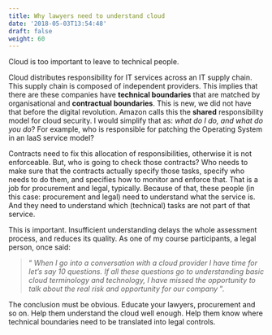 ```yaml
---
title: Why lawyers need to understand cloud
date: '2018-05-03T13:54:48'
draft: false
weight: 60
---
```


Cloud is too important to leave to technical people.

Cloud distributes responsibility for IT services across an IT supply chain. This supply chain is composed of independent providers. This implies that there are these companies have **technical boundaries** that are matched by organisational and **contractual boundaries**. This is new, we did not have that before the digital revolution.
Amazon calls this the **shared** responsibility model for cloud security.
I would simplify that as:  _what do I do, and what do you do_? For example, who is responsible for patching the Operating System in an IaaS service model?

Contracts need to fix this allocation of responsibilities, otherwise it is not enforceable. But, who is going to check those contracts? Who needs to make sure that the contracts actually specify those tasks, specify who needs to do them, and specifies how to monitor and enforce that. That is a job for procurement and legal, typically.
Because of that, these people (in this case: procurement and legal) need to understand what the service is. And they need to understand which (technical) tasks are not part of that service.

This is important. Insufficient understanding delays the whole assessment process, and reduces its quality. As one of my course participants, a legal person, once said:

> “ _When I go into a conversation with a cloud provider I have time for let’s say 10 questions. If all these questions go to understanding basic cloud terminology and technology, I have missed the opportunity to talk about the real risk and opportunity for our company_ ”.

The conclusion must be obvious. Educate your lawyers, procurement and so on. Help them understand the cloud well enough. Help them know where technical boundaries need to be translated into legal controls.
